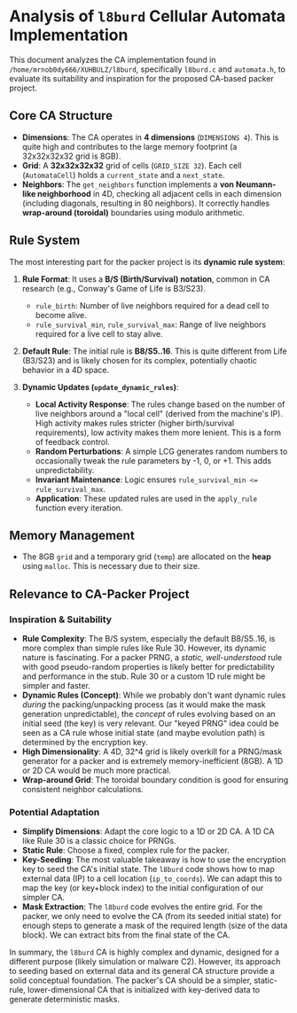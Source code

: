 # Analysis of `l8burd` Cellular Automata Implementation

This document analyzes the CA implementation found in `/home/mrnob0dy666/XUHBULZ/l8burd`, specifically `l8burd.c` and `automata.h`, to evaluate its suitability and inspiration for the proposed CA-based packer project.

## Core CA Structure

- **Dimensions**: The CA operates in **4 dimensions** (`DIMENSIONS 4`). This is quite high and contributes to the large memory footprint (a 32x32x32x32 grid is 8GB).
- **Grid**: A **32x32x32x32** grid of cells (`GRID_SIZE 32`). Each cell (`AutomataCell`) holds a `current_state` and a `next_state`.
- **Neighbors**: The `get_neighbors` function implements a **von Neumann-like neighborhood** in 4D, checking all adjacent cells in each dimension (including diagonals, resulting in 80 neighbors). It correctly handles **wrap-around (toroidal)** boundaries using modulo arithmetic.

## Rule System

The most interesting part for the packer project is its **dynamic rule system**:

1.  **Rule Format**: It uses a **B/S (Birth/Survival) notation**, common in CA research (e.g., Conway's Game of Life is B3/S23).
    -   `rule_birth`: Number of live neighbors required for a dead cell to become alive.
    -   `rule_survival_min`, `rule_survival_max`: Range of live neighbors required for a live cell to stay alive.

2.  **Default Rule**: The initial rule is **B8/S5..16**. This is quite different from Life (B3/S23) and is likely chosen for its complex, potentially chaotic behavior in a 4D space.

3.  **Dynamic Updates (`update_dynamic_rules`)**:
    -   **Local Activity Response**: The rules change based on the number of live neighbors around a "local cell" (derived from the machine's IP). High activity makes rules stricter (higher birth/survival requirements), low activity makes them more lenient. This is a form of feedback control.
    -   **Random Perturbations**: A simple LCG generates random numbers to occasionally tweak the rule parameters by -1, 0, or +1. This adds unpredictability.
    -   **Invariant Maintenance**: Logic ensures `rule_survival_min <= rule_survival_max`.
    -   **Application**: These updated rules are used in the `apply_rule` function every iteration.

## Memory Management

- The 8GB `grid` and a temporary grid (`temp`) are allocated on the **heap** using `malloc`. This is necessary due to their size.

## Relevance to CA-Packer Project

### Inspiration & Suitability

- **Rule Complexity**: The B/S system, especially the default B8/S5..16, is more complex than simple rules like Rule 30. However, its dynamic nature is fascinating. For a packer PRNG, a *static, well-understood* rule with good pseudo-random properties is likely better for predictability and performance in the stub. Rule 30 or a custom 1D rule might be simpler and faster.
- **Dynamic Rules (Concept)**: While we probably don't want dynamic rules *during* the packing/unpacking process (as it would make the mask generation unpredictable), the *concept* of rules evolving based on an initial seed (the key) is very relevant. Our "keyed PRNG" idea could be seen as a CA rule whose initial state (and maybe evolution path) is determined by the encryption key.
- **High Dimensionality**: A 4D, 32^4 grid is likely overkill for a PRNG/mask generator for a packer and is extremely memory-inefficient (8GB). A 1D or 2D CA would be much more practical.
- **Wrap-around Grid**: The toroidal boundary condition is good for ensuring consistent neighbor calculations.

### Potential Adaptation

- **Simplify Dimensions**: Adapt the core logic to a 1D or 2D CA. A 1D CA like Rule 30 is a classic choice for PRNGs.
- **Static Rule**: Choose a fixed, complex rule for the packer.
- **Key-Seeding**: The most valuable takeaway is how to use the encryption key to seed the CA's initial state. The `l8burd` code shows how to map external data (IP) to a cell location (`ip_to_coords`). We can adapt this to map the key (or key+block index) to the initial configuration of our simpler CA.
- **Mask Extraction**: The `l8burd` code evolves the entire grid. For the packer, we only need to evolve the CA (from its seeded initial state) for enough steps to generate a mask of the required length (size of the data block). We can extract bits from the final state of the CA.

In summary, the `l8burd` CA is highly complex and dynamic, designed for a different purpose (likely simulation or malware C2). However, its approach to seeding based on external data and its general CA structure provide a solid conceptual foundation. The packer's CA should be a simpler, static-rule, lower-dimensional CA that is initialized with key-derived data to generate deterministic masks.
